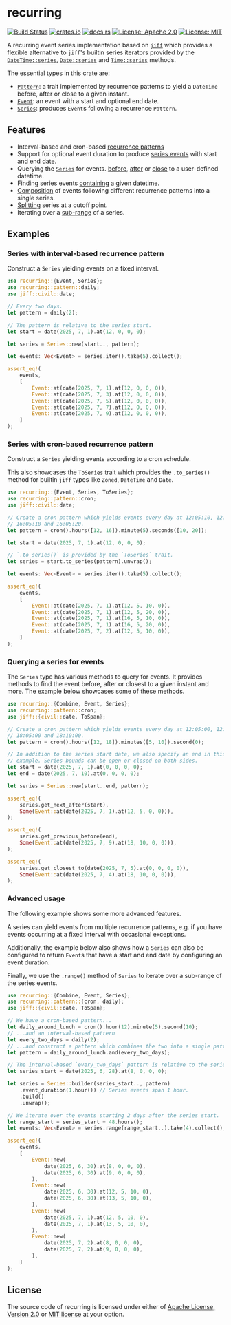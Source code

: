 # recurring

[![Build Status](https://github.com/martinohmann/recurring/workflows/ci/badge.svg)](https://github.com/martinohmann/recurring/actions?query=workflow%3Aci)
[![crates.io](https://img.shields.io/crates/v/recurring)](https://crates.io/crates/recurring)
[![docs.rs](https://img.shields.io/docsrs/recurring)](https://docs.rs/recurring)
[![License: Apache 2.0](https://img.shields.io/badge/License-Apache_2.0-blue.svg)](https://opensource.org/licenses/Apache-2.0)
[![License: MIT](https://img.shields.io/badge/License-MIT-yellow.svg)](https://opensource.org/licenses/MIT)

A recurring event series implementation based on
[`jiff`](https://docs.rs/jiff/latest/jiff/) which provides a flexible
alternative to `jiff`'s builtin series iterators provided by the
[`DateTime::series`](https://docs.rs/jiff/latest/jiff/civil/struct.DateTime.html#method.series),
[`Date::series`](https://docs.rs/jiff/latest/jiff/civil/struct.DateTime.html#method.series)
and
[`Time::series`](https://docs.rs/jiff/latest/jiff/civil/struct.Time.html#method.series)
methods.

The essential types in this crate are:

- [`Pattern`](https://docs.rs/recurring/latest/recurring/trait.Pattern.html): a
  trait implemented by recurrence patterns to yield a `DateTime` before, after
  or close to a given instant.
- [`Event`](https://docs.rs/recurring/latest/recurring/struct.Event.html): an
  event with a start and optional end date.
- [`Series`](https://docs.rs/recurring/latest/recurring/struct.Series.html):
  produces `Event`s following a recurrence `Pattern`.

## Features

- Interval-based and cron-based [recurrence patterns](https://docs.rs/recurring/latest/recurring/pattern/index.html)
- Support for optional event duration to produce [series
  events](https://docs.rs/recurring/latest/recurring/struct.Event.html) with
  start and end date.
- Querying the
  [`Series`](https://docs.rs/recurring/latest/recurring/struct.Series.html) for
  events.
  [before](https://docs.rs/recurring/latest/recurring/struct.Series.html#method.get_previous_before),
  [after](https://docs.rs/recurring/latest/recurring/struct.Series.html#method.get_next_after)
  or
  [close](https://docs.rs/recurring/latest/recurring/struct.Series.html#method.get_closest_to)
  to a user-defined datetime.
- Finding series events
  [containing](https://docs.rs/recurring/latest/recurring/struct.Series.html#method.get_containing)
  a given datetime.
- [Composition](https://docs.rs/recurring/latest/recurring/trait.Combine.html)
  of events following different recurrence patterns into a single series.
- [Splitting](https://docs.rs/recurring/latest/recurring/struct.Series.html#method.split_off) series at a cutoff point.
- Iterating over a [sub-range](https://docs.rs/recurring/latest/recurring/struct.Series.html#method.range) of a series.

## Examples

### Series with interval-based recurrence pattern

Construct a `Series` yielding events on a fixed interval.

```rust
use recurring::{Event, Series};
use recurring::pattern::daily;
use jiff::civil::date;

// Every two days.
let pattern = daily(2);

// The pattern is relative to the series start.
let start = date(2025, 7, 1).at(12, 0, 0, 0);

let series = Series::new(start.., pattern);

let events: Vec<Event> = series.iter().take(5).collect();

assert_eq!(
    events,
    [
        Event::at(date(2025, 7, 1).at(12, 0, 0, 0)),
        Event::at(date(2025, 7, 3).at(12, 0, 0, 0)),
        Event::at(date(2025, 7, 5).at(12, 0, 0, 0)),
        Event::at(date(2025, 7, 7).at(12, 0, 0, 0)),
        Event::at(date(2025, 7, 9).at(12, 0, 0, 0)),
    ]
);
```

### Series with cron-based recurrence pattern

Construct a `Series` yielding events according to a cron schedule.

This also showcases the `ToSeries` trait which provides the `.to_series()`
method for builtin `jiff` types like `Zoned`, `DateTime` and `Date`.

```rust
use recurring::{Event, Series, ToSeries};
use recurring::pattern::cron;
use jiff::civil::date;

// Create a cron pattern which yields events every day at 12:05:10, 12:05:20,
// 16:05:10 and 16:05:20.
let pattern = cron().hours([12, 16]).minute(5).seconds([10, 20]);

let start = date(2025, 7, 1).at(12, 0, 0, 0);

// `.to_series()` is provided by the `ToSeries` trait.
let series = start.to_series(pattern).unwrap();

let events: Vec<Event> = series.iter().take(5).collect();

assert_eq!(
    events,
    [
        Event::at(date(2025, 7, 1).at(12, 5, 10, 0)),
        Event::at(date(2025, 7, 1).at(12, 5, 20, 0)),
        Event::at(date(2025, 7, 1).at(16, 5, 10, 0)),
        Event::at(date(2025, 7, 1).at(16, 5, 20, 0)),
        Event::at(date(2025, 7, 2).at(12, 5, 10, 0)),
    ]
);
```

### Querying a series for events

The `Series` type has various methods to query for events. It provides methods
to find the event before, after or closest to a given instant and more. The
example below showcases some of these methods.

```rust
use recurring::{Combine, Event, Series};
use recurring::pattern::cron;
use jiff::{civil::date, ToSpan};

// Create a cron pattern which yields events every day at 12:05:00, 12:10:00,
// 18:05:00 and 18:10:00.
let pattern = cron().hours([12, 18]).minutes([5, 10]).second(0);

// In addition to the series start date, we also specify an end in this
// example. Series bounds can be open or closed on both sides.
let start = date(2025, 7, 1).at(0, 0, 0, 0);
let end = date(2025, 7, 10).at(0, 0, 0, 0);

let series = Series::new(start..end, pattern);

assert_eq!(
    series.get_next_after(start),
    Some(Event::at(date(2025, 7, 1).at(12, 5, 0, 0))),
);

assert_eq!(
    series.get_previous_before(end),
    Some(Event::at(date(2025, 7, 9).at(18, 10, 0, 0))),
);

assert_eq!(
    series.get_closest_to(date(2025, 7, 5).at(0, 0, 0, 0)),
    Some(Event::at(date(2025, 7, 4).at(18, 10, 0, 0))),
);
```

### Advanced usage

The following example shows some more advanced features.

A series can yield events from multiple recurrence patterns, e.g. if you have
events occurring at a fixed interval with occasional exceptions.

Additionally, the example below also shows how a `Series` can also be
configured to return `Event`s that have a start and end date by configuring an
event duration.

Finally, we use the `.range()` method of `Series` to iterate over a sub-range
of the series events.

```rust
use recurring::{Combine, Event, Series};
use recurring::pattern::{cron, daily};
use jiff::{civil::date, ToSpan};

// We have a cron-based pattern...
let daily_around_lunch = cron().hour(12).minute(5).second(10);
// ...and an interval-based pattern
let every_two_days = daily(2);
// ...and construct a pattern which combines the two into a single pattern.
let pattern = daily_around_lunch.and(every_two_days);

// The interval-based `every_two_days` pattern is relative to the series start.
let series_start = date(2025, 6, 28).at(8, 0, 0, 0);

let series = Series::builder(series_start.., pattern)
    .event_duration(1.hour()) // Series events span 1 hour.
    .build()
    .unwrap();

// We iterate over the events starting 2 days after the series start.
let range_start = series_start + 48.hours();
let events: Vec<Event> = series.range(range_start..).take(4).collect();

assert_eq!(
    events,
    [
        Event::new(
            date(2025, 6, 30).at(8, 0, 0, 0),
            date(2025, 6, 30).at(9, 0, 0, 0),
        ),
        Event::new(
            date(2025, 6, 30).at(12, 5, 10, 0),
            date(2025, 6, 30).at(13, 5, 10, 0),
        ),
        Event::new(
            date(2025, 7, 1).at(12, 5, 10, 0),
            date(2025, 7, 1).at(13, 5, 10, 0),
        ),
        Event::new(
            date(2025, 7, 2).at(8, 0, 0, 0),
            date(2025, 7, 2).at(9, 0, 0, 0),
        ),
    ]
);
```

## License

The source code of recurring is licensed under either of [Apache License,
Version 2.0](LICENSE-APACHE.md) or [MIT license](LICENSE-MIT) at your option.
